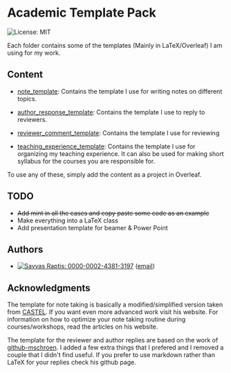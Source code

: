 # Academic Template Pack
![License: MIT](https://img.shields.io/badge/License-MIT-blue.svg)

Each folder contains some of the templates (Mainly in LaTeX/Overleaf) I am using for my work.

## Content
* [note_template](note_template): Contains the template I use for writing notes on different topics.

* [author_response_template](author_response_template): Contains the template I use to reply to reviewers.

* [reviewer_comment_template](reviewer_comment_template): Contains the template I use for reviewing

* [teaching_experience_template](teaching_experience_template): Contains the template I use for organizing my teaching experience. It can also be used for making short syllabus for the courses you are responsible for.

To use any of these, simply add the content as a project in Overleaf.

## TODO
* ~~Add mint in all the cases and copy paste some code as an example~~
* Make everything into a LaTeX class
* Add presentation template for beamer & Power Point

## Authors

* [![Savvas Raptis: 0000-0002-4381-3197](https://img.shields.io/badge/Savvas%20Raptis-0000--0002--4381--3197-green?style=flat&logo=orcid)](https://orcid.org/0000-0002-4381-3197)  ([email](mailto:savvra@kth.se))

## Acknowledgments
The template for note taking is basically a modified/simplified version taken from [CASTEL](https://castel.dev/). If you want even more advanced work visit his website. For information on how to optimize your note taking routine during courses/workshops, read the articles on his website.

The template for the reviewer and author replies are based on the work of [github-mschroen](https://github.com/mschroen/review_response_letter). I added a few extra things that I prefered and I removed a couple that I didn't find useful. If you prefer to use markdown rather than LaTeX for your replies check his github page.
